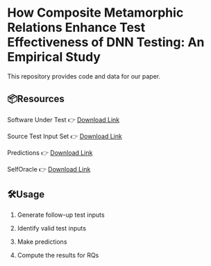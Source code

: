 # How Composite Metamorphic Relations Enhance Test Effectiveness of DNN Testing: An Empirical Study

This repository provides code and data for our paper.

## 📦Resources

Software Under Test 👉 [Download Link](https://drive.google.com/drive/folders/1NuqC7TWKETkqgR4T_-GnOnTo1yzFQr7h?usp=drive_link)

Source Test Input Set 👉 [Download Link]()

Predictions 👉 [Download Link]()

SelfOracle 👉 [Download Link]()



## 🛠️Usage

1. Generate follow-up test inputs

2. Identify valid test inputs


3. Make predictions


4. Compute the results for RQs

